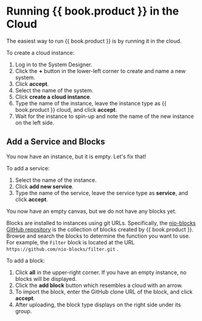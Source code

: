 # Running {{ book.product }} in the Cloud

The easiest way to run {{ book.product }} is by running it in the cloud.

To create a cloud instance:

1. Log in to the System Designer.
2. Click the **+** button in the lower-left corner to create and name a new system.
3. Click **accept**.
4. Select the name of the system.
5. Click **create a cloud instance**.
6. Type the name of the instance, leave the instance type as {{ book.product }} cloud, and click **accept**.
7. Wait for the instance to spin-up and note the name of the new instance on the left side.

## Add a Service and Blocks

You now have an instance, but it is empty. Let's fix that!

To add a service:

1. Select the name of the instance.
2. Click **add new service**.
3. Type the name of the service, leave the service type as **service**, and click **accept**.

You now have an empty canvas, but we do not have any blocks yet.

Blocks are installed to instances using git URLs. Specifically, the [nio-blocks GitHub repository](https://github.com/nio-blocks) is the collection of blocks created by {{ book.product }}.  Browse and search the blocks to determine the function you want to use. For example, the `Filter` block is located at the URL `https://github.com/nio-blocks/filter.git` .

To add a block:

1. Click **all** in the upper-right corner. If you have an empty instance, no blocks will be displayed.
2. Click the **add block** button which resembles a cloud with an arrow.
3. To import the block, enter the GitHub clone URL of the block, and click **accept**.
4. After uploading, the block type displays on the right side under its group.
